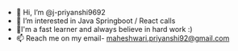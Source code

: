 - 👋 Hi, I’m @j-priyanshi9692
- 👀 I’m interested in Java Springboot / React calls
- 🌱I'm a fast learner and always believe in hard work :) 
- 📫 Reach me on my email- maheshwari.priyanshi92@gmail.com

<!---
j-priyanshi9692/j-priyanshi9692 is a ✨ special ✨ repository because its `README.md` (this file) appears on your GitHub profile.
You can click the Preview link to take a look at your changes.
--->
